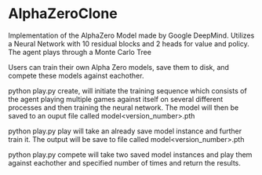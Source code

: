 # AlphaZeroClone
Implementation of the AlphaZero Model made by Google DeepMind. Utilizes a Neural Network with 10 residual blocks and 2 heads for value and policy.
The agent plays through a Monte Carlo Tree

Users can train their own Alpha Zero models, save them to disk, and compete these models against eachother.

python play.py create, will initiate the training sequence which consists of the agent playing multiple games against itself on several different processes
and then training the neural network. The model will then be saved to an ouput file called model<version_number>.pth

python play.py play will take an already save model instance and further train it. The output will be save to file called model<version_number>.pth

python play.py compete will take two saved model instances and play them against eachother and specified number of times and return the results.
